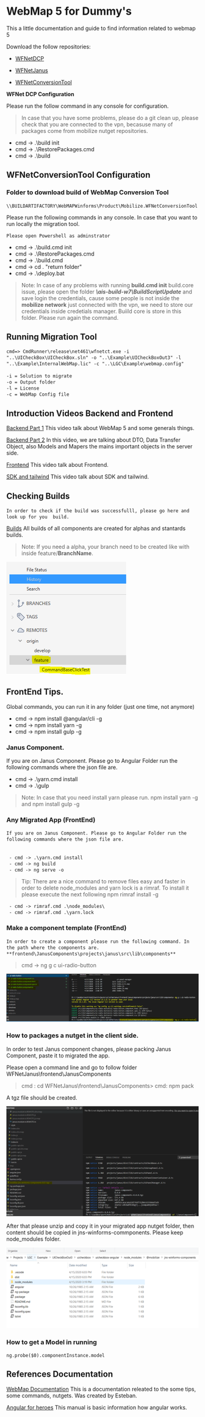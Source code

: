 
# WebMap 5 for Dummy's

This a little documentation and guide to find information related to webmap 5

Download the follow repositories:

 - [WFNetDCP](https://collaboration.artinsoft.com/tfs/Product/Product/_git/WFNetDCP)
   
 - [WFNetJanus](https://collaboration.artinsoft.com/tfs/Product/Product/_git/WFNetJanus)
  
 - [WFNetConversionTool](https://collaboration.artinsoft.com/tfs/Product/Product/_git/WFNetConversionTool)

**WFNet DCP Configuration** 

Please run the follow command in any console for configuration.

> In case that you have some problems, please do a git clean up, please check that you are connected to the vpn, becasuse many of packages come from mobilize nutget repositories.

 - cmd -> .\build init 	
 - cmd -> .\RestorePackages.cmd 	
 - cmd -> .\build

## WFNetConversionTool Configuration

### Folder to download build of WebMap Conversion Tool

	\\BUILDARTIFACTORY\WebMAPWinforms\Product\Mobilize.WFNetConversionTool
	
Please run the following commands in any console. In case that you want to run locally the migration tool.

    Please open Powershell as adminstrator

 - cmd -> .\build.cmd init 	
 - cmd -> .\RestorePackages.cmd 	
 - cmd -> .\build.cmd
 - cmd -> cd .  "return folder"
 - cmd -> .\deploy.bat 

> Note: In case of any problems with running **build.cmd init** build.core issue, please open the folder ***\\ais-build-w7\BuildScriptUpdate*** and save login the credentials, cause some people is not inside the **mobilize network** just connected with the vpn, we need to store our credentials inside credetials manager.  Buiild core is store in this folder. Please run again the command.


## Running Migration Tool

	cmd=> CmdRunner\release\net461\wfnetct.exe -i  "..\UICheckBox\UICheckBox.sln" -o "..\Example\UICheckBoxOut3" -l "..\Example\InternalWebMap.lic" -c "..\LGC\Example\webmap.config"
	
	-i = Solution to migrate
	-o = Output folder
	-l = License
	-c = WebMap Config file


## Introduction Videos Backend and  Frontend

[Backend Part 1](https://1drv.ms/v/s!AjbyneS6s2dlgaV_l8gG1n0tOw8Lzg?e=Sy8PXY) This video talk about WebMap 5 and some generals things.

[Backend Part 2](https://1drv.ms/v/s!AjbyneS6s2dlgaYAGq77sq5dbRLdNg?e=cJHVf1) In this video, we are talking about DTO, Data Transfer Object, also Models and Mapers the mains important objects in the server side.

[Frontend](https://github.com/lvegat1979/WorkHelp/blob/master/WorkHelp.md) This video talk about Frontend.

[SDK and tailwind](https://1drv.ms/v/s!AjbyneS6s2dlgaYDj4vdcOQgW7dPxg?e=0mvuHB) This video talk about SDK and tailwind.

## Checking Builds
	In order to check if the build was successfulll, please go here and  look up for you  build.

[Builds](https://collaboration.artinsoft.com/tfs/Product/Product/_build?definitionId=1199) All builds of all components are created for alphas and stantards builds.

> Note: If you need a alpha, your branch need to be created like with inside feature/**BranchName**. 

![Feature](https://github.com/lvegat1979/WorkHelp/blob/master/Feature.PNG)

## FrontEnd Tips.

Global commands, you can run it in any folder (just one time, not anymore)

- cmd -> npm install @angular/cli -g 
- cmd -> npm install yarn  -g
- cmd -> npm install gulp -g



### Janus Component.

If you are on Janus Component. Please go to Angular Folder run the following commands where the json file are.

 
 - cmd -> .\yarn.cmd install
 - cmd -> .\gulp

> Note: In case that you need  install yarn please run.  npm install yarn -g and  npm install gulp -g

### Any Migrated App (FrontEnd)

	If you are on Janus Component. Please go to Angular Folder run the following commands where the json file are.

	
	 - cmd -> .\yarn.cmd install
	 - cmd -> ng build
	 - cmd -> ng serve -o

> Tip: There are a nice command to remove files easy and faster in order to delete node_modules and yarn lock is a rimraf. To install it please execute the next following npm rimraf install -g

	 - cmd -> rimraf.cmd .\node_modules\
	 - cmd -> rimraf.cmd .\yarn.lock
	 
### Make a component template (FrontEnd)

	In order to create a component please run the following command. In the path where the components are. **frontend\JanusComponents\projects\janus\src\lib\components**
	
> cmd -> ng g c ui-radio-button

![Create a Componet](https://github.com/lvegat1979/WorkHelp/blob/master/createcomponent.PNG)

### How to packages a nutget in the client side.

In order to test Janus component changes, please packing Janus Component, paste it to migrated the app.

Please open a command line and go to follow folder WFNetJanus\frontend\JanusComponents

> cmd : cd WFNetJanus\frontend\JanusComponents>
 cmd: npm pack

A tgz file should be created.

![Feature](https://github.com/lvegat1979/WorkHelp/blob/master/tz.PNG)

After that please unzip and copy it in your migrated app nutget folder, then content should be copied in jns-winforms-commponents. Please keep node_modules folder.

![Feature](https://github.com/lvegat1979/WorkHelp/blob/master/mobilizenutget.PNG)


### How to get a Model in running

	ng.probe($0).componentInstance.model


## References Documentation
[WebMap Documentation](https://artinsoft.sharepoint.com/sites/LGC-Dev/Documentos%20compartidos/General/Phase%201%20-%20Compilation%20Delivery/LGC-NextGen-Accounting-Compilation-ReleaseNote-20200117.pdf?CT=1587158918683&OR=ItemsView) This is a documentation releated to the some tips, some commands, nutgets. Was created by Esteban.

[Angular for heroes](
https://angular.io/tutorial) This manual is basic information how angular works.

